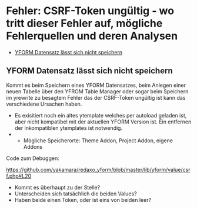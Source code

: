 # Fehler: CSRF-Token ungültig - wo tritt dieser Fehler auf, mögliche Fehlerquellen und deren Analysen

* [YFORM Datensatz lässt sich nicht speichern](#yform)

<a name="yform"></a>

## YFORM Datensatz lässt sich nicht speichern

Kommt es beim Speichern eines YFORM Datensatzes, beim Anlegen einer neuen Tabelle über den YFROM Table Manager oder sogar beim Speichern im yrewrite zu besagtem Fehler das der CSRF-Token ungültig ist kann das verschiedene Ursachen haben.

* Es exisitiert noch ein altes ytemplate welches per autoload geladen ist, aber nicht kompatibel mit der aktuellen YFORM Version ist. Ein entfernen der inkompatiblen ytemplates ist notwendig. 
* * Mögliche Speicherorte: Theme Addon, Project Addon, eigene Addons


Code zum Debuggen:

https://github.com/yakamara/redaxo_yform/blob/master/lib/yform/value/csrf.php#L20

* Kommt es überhaupt zu der Stelle?
* Unterscheiden sich tatsächlich die beiden Values?
* Haben beide einen Token, oder ist eins von beiden leer?

